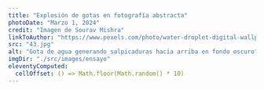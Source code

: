 ```yaml
---
title: "Explosión de gotas en fotografía abstracta"
photoDate: "Marzo 1, 2024"
credit: "Imagen de Sourav Mishra"
linkToAuthor: "https://www.pexels.com/photo/water-droplet-digital-wallpaper-1100946/"
src: "43.jpg"
alt: "Gota de agua generando salpicaduras hacia arriba en fondo oscuro"
imgDir: "./src/images/ensayo"
eleventyComputed:
  cellOffset: () => Math.floor(Math.random() * 10)
---
```

